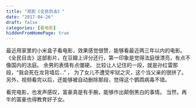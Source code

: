 ```yaml
---
title: "观影《全民目击》"
date: "2017-04-26"
draft: false
categories: [看电影]
hiddenFromHomePage: true
---
```

最近用家里的小米盒子看电影，效果感觉很赞，能够看最近两三年以内的电影。 
《全民目击》这部影片，在豆瓣上评分还行，第一印象是觉得法庭很漂亮，有点不像国内的法庭。
余男的表情有点僵硬。 
比较让人记住的一段，就是孙红雷那段，“我会死在龙背墙后...” ， 为了女儿不遭受牢狱之灾，这个当父亲的很拼了。 
另外，视频看完以后，还能够被自动删除那段，觉得这个鹦鹉病毒不错。 

看完电影，也发声感叹，富豪真是有手腕，能够作出颠倒黑白的事情。 当然，再牛的富豪也得教育好子女。 
